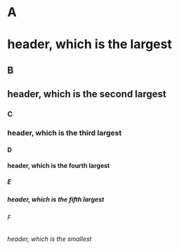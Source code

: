 # A <h1> header, which is the largest
## B <h2> header, which is the second largest
### C <h3> header, which is the third largest
#### D <h4> header, which is the fourth largest
##### E <h5> header, which is the fifth largest
###### F <h6> header, which is the smallest
